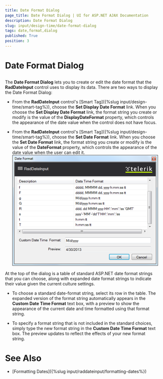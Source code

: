 ```yaml
---
title: Date Format Dialog
page_title: Date Format Dialog | UI for ASP.NET AJAX Documentation
description: Date Format Dialog
slug: input/design-time/date-format-dialog
tags: date,format,dialog
published: True
position: 3
---
```


# Date Format Dialog



## 

The **Date Format Dialog** lets you to create or edit the date format that the **RadDateInput** control uses to display its data. There are two ways to display the Date Format Dialog:

* From the **RadDateInput** control's [Smart Tag]({%slug input/design-time/smart-tag%}), choose the **Set Display Date Format** link. When you choose the **Set Display Date Format** link, the format string you create or modify is the value of the **DisplayDateFormat** property, which controls the appearance of the date value when the control does not have focus.

* From the **RadDateInput** control's [Smart Tag]({%slug input/design-time/smart-tag%}), choose the **Set Date Format** link. When you choose the **Set Date Format** link, the format string you create or modify is the value of the **DateFormat** property, which controls the appearance of the date value when the user can edit it.
![DateFormat](images/DateFormat.png)

At the top of the dialog is a table of standard ASP.NET date format strings that you can choose, along with expanded date format strings to indicate their value given the current culture settings.

* To choose a standard date-format string, select its row in the table. The expanded version of the format string automatically appears in the **Custom Date Time Format** text box, with a preview to show the appearance of the current date and time formatted using that format string.

* To specify a format string that is not included in the standard choices, simply type the new format string in the **Custom Date Time Format** text box. The preview updates to reflect the effects of your new format string.

# See Also

 * [Formatting Dates]({%slug input/raddateinput/formatting-dates%})
